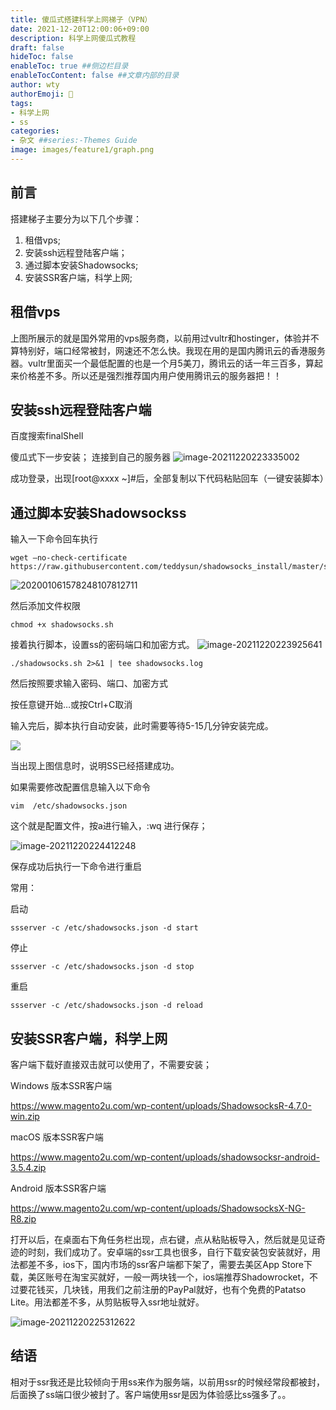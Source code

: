 ```yaml
---
title: 傻瓜式搭建科学上网梯子（VPN）
date: 2021-12-20T12:00:06+09:00
description: 科学上网傻瓜式教程
draft: false
hideToc: false
enableToc: true ##侧边栏目录
enableTocContent: false ##文章内部的目录
author: wty                                                                                                                                                                                                                                                                                                                                                                                                                                                                                                                                                                                                                                                                                                                                                                                                                                                                                                                                                                                                                                                                                                                                                                                                                                                                                                                                                
authorEmoji: 🤖
tags:
- 科学上网
- ss
categories:
- 杂文 ##series:-Themes Guide
image: images/feature1/graph.png
---
```


## 前言

搭建梯子主要分为以下几个步骤：

1. 租借vps;
2. 安装ssh远程登陆客户端；
3. 通过脚本安装Shadowsocks;
4. 安装SSR客户端，科学上网;

## 租借vps

上图所展示的就是国外常用的vps服务商，以前用过vultr和hostinger，体验并不算特别好，端口经常被封，网速还不怎么快。我现在用的是国内腾讯云的香港服务器。vultr里面买一个最低配置的也是一个月5美刀，腾讯云的话一年三百多，算起来价格差不多。所以还是强烈推荐国内用户使用腾讯云的服务器把！！

## 安装ssh远程登陆客户端

百度搜索finalShell

傻瓜式下一步安装；
连接到自己的服务器
![image-20211220223335002](/images/vpn/image-20211220223335002.png)

成功登录，出现[root@xxxx ~]#后，全部复制以下代码粘贴回车（一键安装脚本）

## 通过脚本安装Shadowsockss

输入一下命令回车执行

```shell
wget –no-check-certificate  https://raw.githubusercontent.com/teddysun/shadowsocks_install/master/shadowsocks.sh
```

![202001061578248107812711](/images/vpn/202001061578248107812711.jpg)

然后添加文件权限

```shell
chmod +x shadowsocks.sh
```

接着执行脚本，设置ss的密码端口和加密方式。
![image-20211220223925641](/images/vpn/image-20211220223925641.png)

```shell
./shadowsocks.sh 2>&1 | tee shadowsocks.log
```

然后按照要求输入密码、端口、加密方式

按任意键开始…或按Ctrl+C取消

输入完后，脚本执行自动安装，此时需要等待5-15几分钟安装完成。

![](/images/vpn/202001061578248189271712.png)

当出现上图信息时，说明SS已经搭建成功。

如果需要修改配置信息输入以下命令

```shell
vim  /etc/shadowsocks.json
```

这个就是配置文件，按a进行输入，:wq 进行保存；

![image-20211220224412248](/images/vpn/image-20211220224412248.png)

保存成功后执行一下命令进行重启

常用：

启动

```shell
ssserver -c /etc/shadowsocks.json -d start
```

停止

```shell
ssserver -c /etc/shadowsocks.json -d stop
```

重启

```shell
ssserver -c /etc/shadowsocks.json -d reload
```



## 安装SSR客户端，科学上网

客户端下载好直接双击就可以使用了，不需要安装；

Windows 版本SSR客户端

https://www.magento2u.com/wp-content/uploads/ShadowsocksR-4.7.0-win.zip

macOS 版本SSR客户端

https://www.magento2u.com/wp-content/uploads/shadowsocksr-android-3.5.4.zip

Android 版本SSR客户端

https://www.magento2u.com/wp-content/uploads/ShadowsocksX-NG-R8.zip

打开以后，在桌面右下角任务栏出现，点右键，点从粘贴板导入，然后就是见证奇迹的时刻，我们成功了。安卓端的ssr工具也很多，自行下载安装包安装就好，用法都差不多，ios下，国内市场的ssr客户端都下架了，需要去美区App Store下载，美区账号在淘宝买就好，一般一两块钱一个，ios端推荐Shadowrocket，不过要花钱买，几块钱，用我们之前注册的PayPal就好，也有个免费的Patatso Lite。用法都差不多，从剪贴板导入ssr地址就好。

![image-20211220225312622](/images/vpn/image-20211220225312622.png)

## 结语

相对于ssr我还是比较倾向于用ss来作为服务端，以前用ssr的时候经常段都被封，后面换了ss端口很少被封了。客户端使用ssr是因为体验感比ss强多了。。



## 

